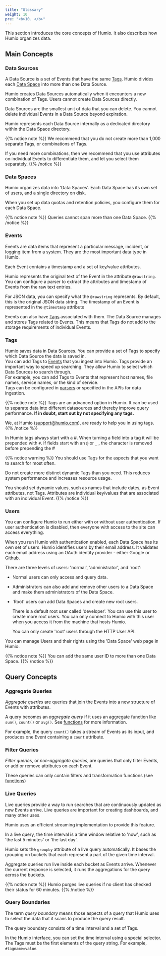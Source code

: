 ```yaml
---
title: "Glossary"
weight: 10
pre: "<b>10. </b>"
---
```

This section introduces the core concepts of Humio. It also describes how Humio organizes data.

## Main Concepts

### Data Sources

A Data Source is a set of Events that have the same [Tags](#tags).
Humio divides each [Data Space](#data-spaces) into more than one Data Source.

Humio creates Data Sources automatically when it encounters a new combination of Tags. Users cannot create Data Sources directly.

Data Sources are the smallest unit of data that you can delete.
You cannot delete individual Events in a Data Source beyond expiration.<!--GRW: I'm not sure what 'beyond expiration' means. -->

Humio represents each Data Source internally as a dedicated directory within the Data Space directory.

{{% notice note %}}
We recommend that you do not create more than 1,000 separate Tags, or combinations of Tags.

If you need more combinations, then we recommend that you use attributes on individual Events to differentiate them, and let you select them separately.
{{% /notice %}}

### Data Spaces

Humio organizes data into 'Data Spaces'. Each Data Space has its own set of users, and a single directory on disk.

When you set up data quotas and retention policies, you configure them for each Data Space.

{{% notice note %}}
Queries cannot span more than one Data Space.
{{% /notice %}}

### Events

Events are data items that represent a particular message, incident, or logging item from a system. They are the most important data type in Humio.

Each Event contains a timestamp and a set of key/value attributes.

Humio represents the original text of the Event in the attribute `@rawstring`.
You can configure a parser to extract the attributes and timestamp of Events from the raw text entries.

For JSON data, you can specify what the `@rawstring` represents. By default, this is the original JSON data string.
The timestamp of an Event is represented in the `@timestamp` attribute

Events can also have [Tags](#tags) associated with them.
The Data Source manages and stores Tags related to Events. This means that Tags do not add to the storage requirements of individual Events.

### Tags

Humio saves data in Data Sources. You can provide a set of Tags to specify which Data Source the data is saved in.  
You can add Tags to [Events](#events) that you ingest into Humio.
Tags provide an important way to speed up searching. They allow Humio to select which Data Sources to search through.     
For example, you can add Tags to Events that represent host names, file names, service names, or the kind of service.  
Tags can be configured in [parsers](/sending_logs_to_humio/parsers/parsing/) or specified in the APIs for data ingestion.

{{% notice note %}}
Tags are an advanced option in Humio. It can be used to separate data into different datasources and thereby improve query performance.
**If in doubt, start out by not specifying any tags.**

We, at Humio (support@humio.com), are ready to help you in using tags.
{{% /notice %}}

In Humio tags always start with a #. When turning a field into a tag it will be prepended with `#`.
If fields start with an `@` or `_` , the character is removed before prepending the #

{{% notice warning %}}
You should use Tags for the aspects that you want to search for most often.

Do not create more distinct dynamic Tags than you need. This reduces system performance and increases resource usage.

You should set dynamic values, such as names that include dates, as Event attributes, not Tags. Attributes are individual key/values that are associated with an individual Event.
{{% /notice %}}

### Users

You can configure Humio to run either with or without user authentication.
If user authentication is disabled, then everyone with access to the site can access everything.

When you run Humio with authentication enabled, each Data Space has its own set of users.
Humio identifies users by their email address. It validates each email address using an OAuth identity provider - either Google or Github.

There are three levels of users: 'normal', 'administrator', and 'root':

* Normal users can only access and query data.<!-- GRW: this is just an educated guess :) -->
* Administrators can also add and remove other users to a Data Space and make them administrators of the Data Space.
* 'Root' users can add Data Spaces and create new root users.

  There is a default root user called 'developer'. You can use this user to create more root users. You can only connect to Humio with this user when you access it from the machine that hosts Humio.

  You can only create 'root' users through the HTTP User API.

You can manage Users and their rights using the 'Data Space' web page in Humio.

{{% notice note %}}
You can add the same user ID to more than one Data Space.
{{% /notice %}}


## Query Concepts

### Aggregate Queries
_Aggregate queries_ are queries that join the Events into a new structure of Events with attributes.

A query becomes an _aggregate query_ if it uses an aggregate function like `sum()`, `count()` or `avg()`. See [functions](/searching_logs/query_functions/) for more information.

For example, the query `count()` takes a stream of Events as its input, and produces one Event containing a `count` attribute.

<!--
The final result af an _aggregate query_ is not ready until the query has completed, although it is still possible to get a partial result.
In contrast _filter queries_ can start streaming the response as soon as Events pass through the 'filter'
-->


### Filter Queries
_Filter queries_, or _non-aggregate queries_, are queries that only filter Events, or add or remove attributes on each Event.

These queries can only contain filters and transformation functions (see [functions](/searching_logs/query_functions/))


### Live Queries

Live queries provide a way to run searches that are continuously
updated as new Events arrive. Live queries are important for creating dashboards, and many other uses.

Humio uses an efficient streaming implementation to provide this feature.

In a live query, the time interval is a time window relative to 'now', such
as 'the last 5 minutes' or 'the last day'.

Humio sets the `groupby` attribute of a live query automatically. It bases the grouping on buckets that each represent a part of the given time interval.

Aggregate queries run live inside each bucket as Events arrive. Whenever the current response is selected, it runs the aggregations for the query across the buckets.

{{% notice note %}}
Humio purges live queries if no client has checked their status for 60 minutes.
{{% /notice %}}

### Query Boundaries

The term *query boundary* means those aspects of a query that
Humio uses to select the data that it scans to produce the query result.

The query boundary consists of a time interval and a set of Tags.

In the Humio interface, you can set the time interval using a special selector.
The Tags must be the first elements of the query string.
For example, `#tagname=value`.
